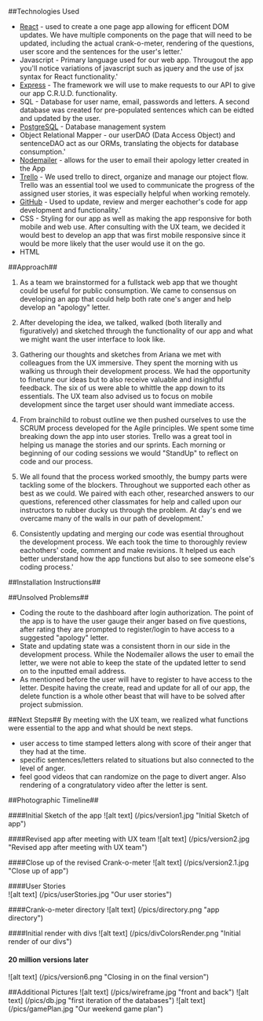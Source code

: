 ##Technologies Used
*   [React](https://facebook.github.io/react/docs/getting-started.html) - used to create a one page app allowing for efficent DOM updates. We have multiple components on the page that will need to be updated, including the actual crank-o-meter, rendering of the questions, user score and the sentences for the user's letter.'
*   Javascript - Primary language used for our web app. Througout the app you'll notice variations of javascript such as jquery and the use of jsx syntax for React functionality.'
*   [Express](http://expressjs.com/) - The framework we will use to make requests to our API to give our app C.R.U.D. functionality.
*   SQL - Database for user name, email, passwords and letters. A second database was created for pre-populated sentences which can be eidted and updated by the user.
*   [PostgreSQL](https://www.postgresql.org/docs/) - Database management system
*   Object Relational Mapper - our userDAO (Data Access Object) and sentenceDAO act as our ORMs, translating the objects for database consumption.'
*   [Nodemailer](https://nodemailer.com/) - allows for the user to email their apology letter created in the App
*   [Trello](https://trello.com/) - We used trello to direct, organize and manage our ptoject flow. Trello was an essential tool we used to communicate the progress of the assigned user stories, it was especially helpful when working remotely.
*   [GitHub](https://github.com/) - Used to update, review and merger eachother's code for app development and functionality.'
*   CSS - Styling for our app as well as making the app responsive for both mobile and web use. After consulting with the UX team, we decided it would best to develop an app that was first mobile responsive since it would be more likely that the user would use it on the go.
*   HTML


##Approach##
1. As a team we brainstormed for a fullstack web app that we thought could be useful for public consumption. We came to consensus on developing an app that could help both rate one's anger and help develop an "apology" letter.

2. After developing the idea, we talked, walked (both literally and figuratively) and sketched through the functionality of our app and what we might want the user interface to look like. 

3. Gathering our thoughts and sketches from Ariana we met with colleagues from the UX immersive. They spent the morning with us walking us through their development process. We had the opportunity to finetune our ideas but to also receive valuable and insightful feedback. The six of us were able to whittle the app down to its essentials. The UX team also advised us to focus on mobile development since the target user should want immediate access.

4. From brainchild to robust outline we then pushed ourselves to use the SCRUM process developed for the Agile principles. We spent some time breaking down the app into user stories. Trello was a great tool in helping us manage the stories and our sprints. Each morning or beginning of our coding sessions we would "StandUp" to reflect on code and our process.

5. We all found that the process worked smoothly, the bumpy parts were tackling some of the blockers. Throughout we supported each other as best as we could. We paired with each other, researched answers to our questions, referenced other classmates for help and called upon our instructors to rubber ducky us through the problem. At day's end we overcame many of the walls in our path of development.'
    
6. Consistently updating and merging our code was esential throughout the development process. We each took the time to thoroughly review eachothers' code, comment and make revisions. It helped us each better understand how the app functions but also to see someone else's coding process.'



##Installation Instructions##

##Unsolved Problems##
*   Coding the route to the dashboard after login authorization. The point of the app is to have the user gauge their anger based on five questions, after rating they are prompted to register/login to have access to a suggested "apology" letter. 
*   State and updating state was a consistent thorn in our side in the development process. While the Nodemailer allows the user to email the letter, we were not able to keep the state of the updated letter to send on to the inputted email address.
*   As mentioned before the user will have to register to have access to the letter. Despite having the create, read and update for all of our app, the delete function is a whole other beast that will have to be solved after project submission.

##Next Steps##
By meeting with the UX team, we realized what functions were essential to the app and what should be next steps.
*   user access to time stamped letters along with score of their anger that they had at the time.
*   specific sentences/letters related to situations but also connected to the level of anger. 
*   feel good videos that can randomize on the page to divert anger. Also rendering of a congratulatory video after the letter is sent.

##Photographic Timeline##

####Initial Sketch of the app
![alt text] (/pics/version1.jpg "Initial Sketch of app")

####Revised app after meeting with UX team
![alt text] (/pics/version2.jpg "Revised app after meeting with UX team")

####Close up of the revised Crank-o-meter
![alt text] (/pics/version2.1.jpg "Close up of app")

####User Stories   
![alt text] (/pics/userStories.jpg "Our user stories")

####Crank-o-meter directory
![alt text] (/pics/directory.png "app directory")

####Initial render with divs
![alt text] (/pics/divColorsRender.png "Initial render of our divs")

#### 20 million versions later   
![alt text] (/pics/version6.png "Closing in on the final version")


##Additional Pictures
![alt text] (/pics/wireframe.jpg "front and back")
![alt text] (/pics/db.jpg "first iteration of the databases")
![alt text] (/pics/gamePlan.jpg "Our weekend game plan")

